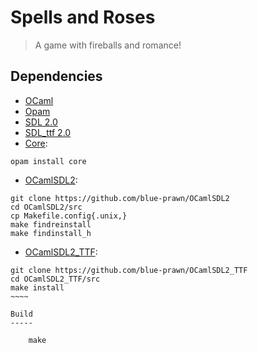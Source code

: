 Spells and Roses
================

> A game with fireballs and romance!

Dependencies
------------

* [OCaml](http://ocaml.org/)
* [Opam](http://opam.ocaml.org/)
* [SDL 2.0](http://libsdl.org/)
* [SDL_ttf 2.0](http://www.libsdl.org/projects/SDL_ttf/)
* [Core](https://github.com/janestreet/core):

~~~~
opam install core
~~~~

* [OCamlSDL2](https://github.com/blue-prawn/OCamlSDL2):

~~~~
git clone https://github.com/blue-prawn/OCamlSDL2
cd OCamlSDL2/src
cp Makefile.config{.unix,}
make findreinstall
make findinstall_h
~~~~

* [OCamlSDL2_TTF](https://github.com/blue-prawn/OCamlSDL2_TTF):

````
git clone https://github.com/blue-prawn/OCamlSDL2_TTF
cd OCamlSDL2_TTF/src
make install
~~~~

Build
-----

    make
